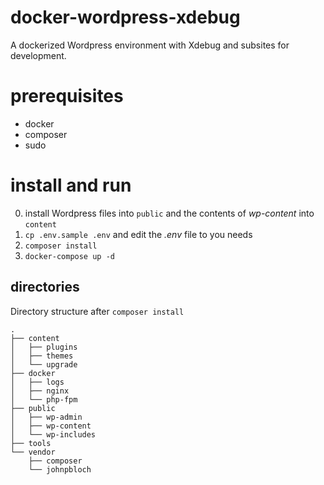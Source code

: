# docker-wordpress-xdebug
A dockerized Wordpress environment with Xdebug and subsites for development.

# prerequisites
- docker
- composer
- sudo

# install and run
0. install Wordpress files into `public` and the contents of *wp-content* into `content`
1. `cp .env.sample .env` and edit the *.env* file to you needs
2. `composer install`
3. `docker-compose up -d`

## directories
Directory structure after `composer install`

```
.
├── content
│   ├── plugins
│   ├── themes
│   └── upgrade
├── docker
│   ├── logs
│   ├── nginx
│   └── php-fpm
├── public
│   ├── wp-admin
│   ├── wp-content
│   └── wp-includes
├── tools
└── vendor
    ├── composer
    └── johnpbloch
```

